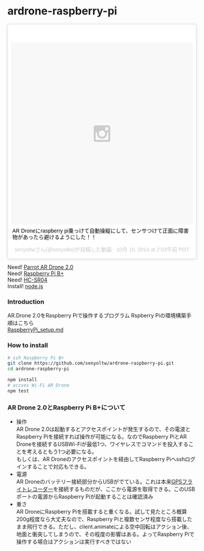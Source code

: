 ardrone-raspberry-pi
====================
<blockquote class="instagram-media" data-instgrm-captioned data-instgrm-version="3" style=" background:#FFF; border:0; border-radius:3px; box-shadow:0 0 1px 0 rgba(0,0,0,0.5),0 1px 10px 0 rgba(0,0,0,0.15); margin: 1px; max-width:658px; padding:0; width:99.375%; width:-webkit-calc(100% - 2px); width:calc(100% - 2px);"><div style="padding:8px;"><div style=" background:#F8F8F8; line-height:0; margin-top:40px; padding:50% 0; text-align:center; width:100%;"> <div style=" background:url(data:image/png;base64,iVBORw0KGgoAAAANSUhEUgAAACwAAAAsCAMAAAApWqozAAAAGFBMVEUiIiI9PT0eHh4gIB4hIBkcHBwcHBwcHBydr+JQAAAACHRSTlMABA4YHyQsM5jtaMwAAADfSURBVDjL7ZVBEgMhCAQBAf//42xcNbpAqakcM0ftUmFAAIBE81IqBJdS3lS6zs3bIpB9WED3YYXFPmHRfT8sgyrCP1x8uEUxLMzNWElFOYCV6mHWWwMzdPEKHlhLw7NWJqkHc4uIZphavDzA2JPzUDsBZziNae2S6owH8xPmX8G7zzgKEOPUoYHvGz1TBCxMkd3kwNVbU0gKHkx+iZILf77IofhrY1nYFnB/lQPb79drWOyJVa/DAvg9B/rLB4cC+Nqgdz/TvBbBnr6GBReqn/nRmDgaQEej7WhonozjF+Y2I/fZou/qAAAAAElFTkSuQmCC); display:block; height:44px; margin:0 auto -44px; position:relative; top:-22px; width:44px;"></div></div><p style=" margin:8px 0 0 0; padding:0 4px;"> <a href="https://instagram.com/p/uxVuyNlbPl/" style=" color:#000; font-family:Arial,sans-serif; font-size:14px; font-style:normal; font-weight:normal; line-height:17px; text-decoration:none; word-wrap:break-word;" target="_top">AR Droneにraspberry pi乗っけて自動操縦にして、センサつけて正面に障害物があったら避けるようにした！！</a></p><p style="font-family:Arial,sans-serif;color:#c9c8cd; font-size:14px; line-height:17px; margin-bottom:0; margin-top:8px; overflow:hidden; padding:8px 0 7px; text-align:center; text-overflow:ellipsis; white-space:nowrap;">senyoltwさん(@senyoltw)が投稿した動画&nbsp;- <time style=" font-family:Arial,sans-serif; font-size:14px; line-height:17px;" datetime="2014-10-30T09:03:50+00:00">10月 10, 2014 at 2:03午前 PDT</time></p></div></blockquote><script async defer src="//platform.instagram.com/en_US/embeds.js"></script>


Need! [Parrot AR Drone 2.0](http://www.amazon.co.jp/gp/product/B00HYO158Q?ie=UTF8&camp=1207&creative=8411&creativeASIN=B00HYO158Q&linkCode=shr&tag=senyoltw-22&qid=1414738801&sr=8-3&keywords=AR+Drone+2)  
Need!  [Raspberry Pi B+](http://www.amazon.co.jp/gp/product/B00LT4BOK6?ie=UTF8&camp=1207&creative=8411&creativeASIN=B00LT4BOK6&linkCode=shr&tag=senyoltw-22&qid=1414829539&sr=8-1&keywords=Raspberry+Pi)  
Need! [HC-SR04](http://www.amazon.co.jp/gp/product/B004U8TOE6?ie=UTF8&camp=1207&creative=8411&creativeASIN=B004U8TOE6&linkCode=shr&tag=senyoltw-22&qid=1414829665&sr=8-1&keywords=HC-SR04)  
Install! [node.js](http://ja.wikipedia.org/wiki/Node.js)  

### Introduction
AR.Drone 2.0をRaspberry Piで操作するプログラム
Rspberry Piの環境構築手順はこちら  
[RaspberryPi_setup.md](RaspberryPi_setup.md)
### How to install
```bash
# ssh Raspberry Pi B+
git clone https://github.com/senyoltw/ardrone-raspberry-pi.git
cd ardrone-raspberry-pi

npm install
# accses Wi-Fi AR Drone
npm test
```

### AR Drone 2.0とRaspberry Pi B+について
* 操作  
AR Drone 2.0は起動するとアクセスポイントが発生するので、その電波とRaspberry Piを接続すれば操作が可能になる。なのでRaspberry PiとAR Droneを接続するUSBWi-Fiが最低1つ、ワイヤレスでコマンドを投入することを考えるともう1つ必要になる。  
もしくは、AR Droneのアクセスポイントを経由してRaspberry Piへsshログインすることで対応もできる。
* 電源  
AR Droneのバッテリー接続部分からUSBがでている。これは本来[GPSフライトレコーダー](http://www.amazon.co.jp/gp/product/B00DAL6D3Y?ie=UTF8&camp=1207&creative=8411&creativeASIN=B00DAL6D3Y&linkCode=shr&tag=senyoltw-22&qid=1414830236&sr=8-2&keywords=GPS+ar+drone)を接続するものだが、ここから電源を取得できる。このUSBポートの電源からRaspberry Piが起動することは確認済み
* 重さ  
AR DroneにRaspberry Piを搭載すると重くなる。試して見たところ概算200g程度なら大丈夫なので、Raspberry Piと複数センサ程度なら搭載したまま飛行できる。ただし、client.animateによる空中回転はアクション後、地面と衝突してしまうので、その程度の影響はある。よってRaspberry Piで操作する場合はアクションは実行すべきではない
